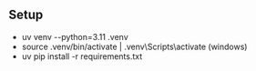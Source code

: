 ## Setup
- uv venv --python=3.11 .venv
- source .venv/bin/activate | .venv\Scripts\activate (windows)
- uv pip install -r requirements.txt



